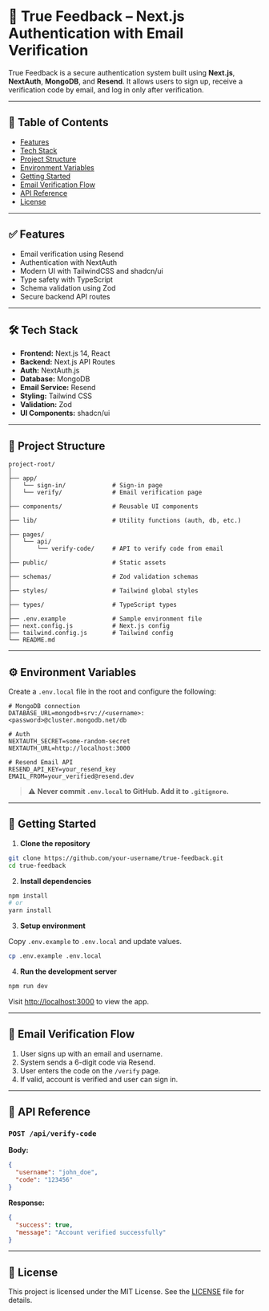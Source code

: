 # 🔐 True Feedback – Next.js Authentication with Email Verification

True Feedback is a secure authentication system built using **Next.js**, **NextAuth**, **MongoDB**, and **Resend**. It allows users to sign up, receive a verification code by email, and log in only after verification.

---

## 📑 Table of Contents

- [Features](#features)
- [Tech Stack](#tech-stack)
- [Project Structure](#project-structure)
- [Environment Variables](#environment-variables)
- [Getting Started](#getting-started)
- [Email Verification Flow](#email-verification-flow)
- [API Reference](#api-reference)
- [License](#license)

---

## ✅ Features

- Email verification using Resend
- Authentication with NextAuth
- Modern UI with TailwindCSS and shadcn/ui
- Type safety with TypeScript
- Schema validation using Zod
- Secure backend API routes

---

## 🛠️ Tech Stack

- **Frontend:** Next.js 14, React
- **Backend:** Next.js API Routes
- **Auth:** NextAuth.js
- **Database:** MongoDB
- **Email Service:** Resend
- **Styling:** Tailwind CSS
- **Validation:** Zod
- **UI Components:** shadcn/ui

---

## 📁 Project Structure

```
project-root/
│
├── app/
│   └── sign-in/             # Sign-in page
│   └── verify/              # Email verification page
│
├── components/              # Reusable UI components
│
├── lib/                     # Utility functions (auth, db, etc.)
│
├── pages/
│   └── api/
│       └── verify-code/     # API to verify code from email
│
├── public/                  # Static assets
│
├── schemas/                 # Zod validation schemas
│
├── styles/                  # Tailwind global styles
│
├── types/                   # TypeScript types
│
├── .env.example             # Sample environment file
├── next.config.js           # Next.js config
├── tailwind.config.js       # Tailwind config
└── README.md
```

---

## ⚙️ Environment Variables

Create a `.env.local` file in the root and configure the following:

```env
# MongoDB connection
DATABASE_URL=mongodb+srv://<username>:<password>@cluster.mongodb.net/db

# Auth
NEXTAUTH_SECRET=some-random-secret
NEXTAUTH_URL=http://localhost:3000

# Resend Email API
RESEND_API_KEY=your_resend_key
EMAIL_FROM=your_verified@resend.dev
```

> ⚠️ **Never commit `.env.local` to GitHub. Add it to `.gitignore`.**

---

## 🚀 Getting Started

1. **Clone the repository**

```bash
git clone https://github.com/your-username/true-feedback.git
cd true-feedback
```

2. **Install dependencies**

```bash
npm install
# or
yarn install
```

3. **Setup environment**

Copy `.env.example` to `.env.local` and update values.

```bash
cp .env.example .env.local
```

4. **Run the development server**

```bash
npm run dev
```

Visit [http://localhost:3000](http://localhost:3000) to view the app.

---

## 📧 Email Verification Flow

1. User signs up with an email and username.
2. System sends a 6-digit code via Resend.
3. User enters the code on the `/verify` page.
4. If valid, account is verified and user can sign in.

---

## 📡 API Reference

### `POST /api/verify-code`

**Body:**

```json
{
  "username": "john_doe",
  "code": "123456"
}
```

**Response:**

```json
{
  "success": true,
  "message": "Account verified successfully"
}
```

---

## 📄 License

This project is licensed under the MIT License. See the [LICENSE](./LICENSE) file for details.
